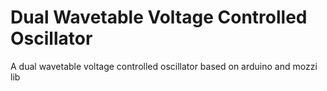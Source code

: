# Dual Wavetable Voltage Controlled Oscillator
A dual wavetable voltage controlled oscillator based on arduino and mozzi lib
